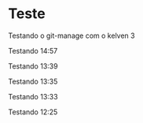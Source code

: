 # Teste

Testando o git-manage com o kelven 3

Testando 14:57

Testando 13:39

Testando 13:35

Testando 13:33

Testando 12:25